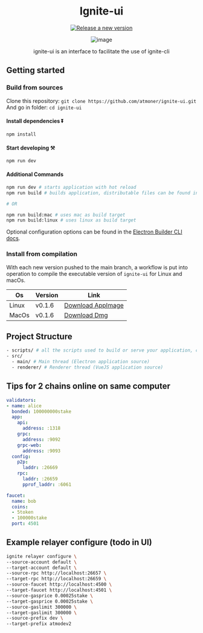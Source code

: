 <div align="center"> 

# Ignite-ui

[![Release a new version](https://github.com/atmoner/ignite-ui/actions/workflows/release.yml/badge.svg)](https://github.com/atmoner/ignite-ui/actions/workflows/release.yml)  


![image](https://github.com/atmoner/ignite-ui/assets/1071490/cfb5c524-a64a-43a1-a23c-44b9e1c08c52)

ignite-ui is an interface to facilitate the use of ignite-cli  
 
 
</div>


## Getting started

### Build from sources  

Clone this repository: `git clone https://github.com/atmoner/ignite-ui.git`  
And go in folder: `cd ignite-ui`

#### Install dependencies ⏬

```bash
npm install
```

#### Start developing ⚒️

```bash
npm run dev
```

#### Additional Commands

```bash
npm run dev # starts application with hot reload
npm run build # builds application, distributable files can be found in "dist" folder

# OR

npm run build:mac # uses mac as build target
npm run build:linux # uses linux as build target
```
Optional configuration options can be found in the [Electron Builder CLI docs](https://www.electron.build/cli.html).

### Install from compilation

With each new version pushed to the main branch, a workflow is put into operation to compile the executable version of ```ignite-ui``` for Linux and macOs.

| Os | Version | Link |
| ------ | ------ | ------ |
| Linux | v0.1.6 | [Download AppImage](https://github.com/atmoner/ignite-ui/releases/download/v0.1.6/ignite-ui-0.1.6.AppImage) |
| MacOs | v0.1.6 | [Download Dmg](https://github.com/atmoner/ignite-ui/releases/download/v0.1.6/ignite-ui-0.1.6.dmg) |
 



## Project Structure

```bash
- scripts/ # all the scripts used to build or serve your application, change as you like.
- src/
  - main/ # Main thread (Electron application source)
  - renderer/ # Renderer thread (VueJS application source)
```


## Tips for 2 chains online on same computer

 

``` yaml
validators:
- name: alice
  bonded: 100000000stake
  app:
    api:
      address: :1318
    grpc:
      address: :9092
    grpc-web:
      address: :9093
  config:
    p2p:
      laddr: :26669
    rpc:
      laddr: :26659
      pprof_laddr: :6061
```      
``` yaml
faucet:
  name: bob
  coins:
  - 5token
  - 100000stake
  port: 4501
``` 

## Example relayer configure (todo in UI)
``` bash
ignite relayer configure \
--source-account default \
--target-account default \
--source-rpc http://localhost:26657 \
--target-rpc http://localhost:26659 \
--source-faucet http://localhost:4500 \
--target-faucet http://localhost:4501 \
--source-gasprice 0.00025stake \
--target-gasprice 0.00025stake \
--source-gaslimit 300000 \
--target-gaslimit 300000 \
--source-prefix dev \
--target-prefix atmodev2
``` 
